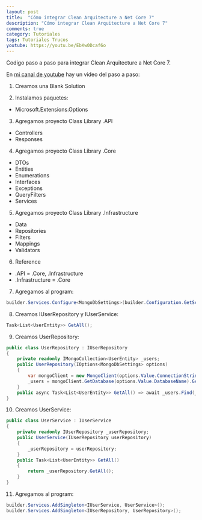 ```yaml
---
layout: post
title:  "Cómo integrar Clean Arquitecture a Net Core 7"
description: "Cómo integrar Clean Arquitecture a Net Core 7"
comments: true
category: Tutoriales
tags: Tutoriales Trucos
youtube: https://youtu.be/EbKw0Dcaf6o
---
```

Codigo paso a paso para integrar Clean Arquitecture a Net Core 7.

En <a target="_blank" href="{{ page.youtube }}">mi canal de youtube</a> hay un video del paso a paso:

1. Creamos una Blank Solution

2. Instalamos paquetes:
- Microsoft.Extensions.Options

3. Agregamos proyecto Class Library .API
- Controllers
- Responses
  
4. Agregamos proyecto Class Library .Core
- DTOs
- Entities
- Enumerations
- Interfaces
- Exceptions
- QueryFilters
- Services
  
5. Agregamos proyecto Class Library .Infrastructure
- Data
- Repositories
- Filters
- Mappings
- Validators

6. Reference
- .API = .Core, .Infrastructure
- .Infrastructure = .Core

7. Agregamos al program:
```C#
builder.Services.Configure<MongoDbSettings>(builder.Configuration.GetSection(nameof(MongoDbSettings)));
```

8. Creamos IUserRepository y IUserService:
```C#
Task<List<UserEntity>> GetAll();
```

9. Creamos UserRepository:
```C#
public class UserRepository : IUserRepository
{
    private readonly IMongoCollection<UserEntity> _users;
    public UserRepository(IOptions<MongoDbSettings> options)
    {
        var mongoClient = new MongoClient(options.Value.ConnectionString);
        _users = mongoClient.GetDatabase(options.Value.DatabaseName).GetCollection<UserEntity>("users");
    }
    public async Task<List<UserEntity>> GetAll() => await _users.Find(_ => true).ToListAsync();
}
```

10. Creamos UserService:
```C#
public class UserService : IUserService
{
    private readonly IUserRepository _userRepository;
    public UserService(IUserRepository userRepository)
    {
        _userRepository = userRepository;
    }
    public Task<List<UserEntity>> GetAll()
    {
        return _userRepository.GetAll();
    }
}
```

11. Agregamos al program:
```C#
builder.Services.AddSingleton<IUserService, UserService>();
builder.Services.AddSingleton<IUserRepository, UserRepository>();
```


